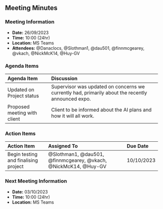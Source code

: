 ## Meeting Minutes
### Meeting Information
* **Date:** 26/09/2023
* **Time:** 10:00 (24hr)
* **Location:** MS Teams
* **Attendees:** @Danaclocs, @Slothman1, @dau501, @finnmcgearey, @vkach, @NickMcK14, @Huy-GV

### Agenda Items
|Agenda Item|Discussion|
|:-|:-|
|Updated on Project status|Supervisor was updated on concerns we currently had, primarily about the recently announced expo.|
|Proposed meeting with client|Client to be informed about the AI plans and how it will all work.|

### Action Items
|Action Item|Assigned To|Due Date|
|:-|:-|:-|
|Begin testing and finalising project|@Slothman1, @dau501, @finnmcgearey, @vkach, @NickMcK14, @Huy-GV|10/10/2023|

### Next Meeting Information
* **Date:** 03/10/2023
* **Time:** 10:00 (24hr)
* **Location:** MS Teams
